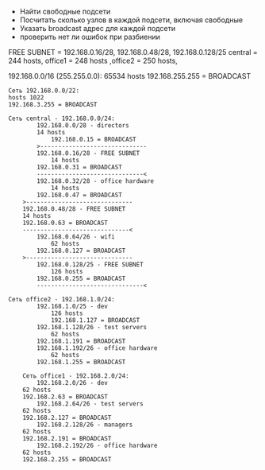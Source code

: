- Найти свободные подсети
- Посчитать сколько узлов в каждой подсети, включая свободные
- Указать broadcast адрес для каждой подсети
- проверить нет ли ошибок при разбиении

FREE SUBNET = 192.168.0.16/28, 192.168.0.48/28, 192.168.0.128/25
central = 244 hosts, office1 = 248 hosts ,office2 = 250 hosts, 

192.168.0.0/16 (255.255.0.0):
    65534 hosts
    192.168.255.255 = BROADCAST

    Cеть 192.168.0.0/22:
	hosts 1022
	192.168.3.255 = BROADCAST

	Сеть central - 192.168.0.0/24:
            192.168.0.0/28 - directors
	        14 hosts 
                192.168.0.15 = BROADCAST
            >------------------------------
            192.168.0.16/28 - FREE SUBNET
                14 hosts
            192.168.0.31 = BROADCAST
            ------------------------------<
            192.168.0.32/28 - office hardware
                14 hosts 
            192.168.0.47 = BROADCAST
	    >------------------------------
	    192.168.0.48/28 - FREE SUBNET
		14 hosts
	    192.168.0.63 = BROADCAST
	    ------------------------------<
            192.168.0.64/26 - wifi
                62 hosts
            192.168.0.127 = BROADCAST
	    >------------------------------
            192.168.0.128/25 - FREE SUBNET
                126 hosts
            192.168.0.255 = BROADCAST
            ------------------------------<

	Сеть office2 - 192.168.1.0/24:
            192.168.1.0/25 - dev
                126 hosts 
            	192.168.1.127 = BROADCAST
            192.168.1.128/26 - test servers
                62 hosts 
            192.168.1.191 = BROADCAST
            192.168.1.192/26 - office hardware
                62 hosts 
            192.168.1.255 = BROADCAST

        Сеть office1 - 192.168.2.0/24:
            192.168.2.0/26 - dev
		62 hosts
		192.168.2.63 = BROADCAST
            192.168.2.64/26 - test servers
		62 hosts
		192.168.2.127 = BROADCAST
            192.168.2.128/26 - managers
		62 hosts
		192.168.2.191 = BROADCAST
            192.168.2.192/26 - office hardware
		62 hosts
		192.168.2.255 = BROADCAST
	

